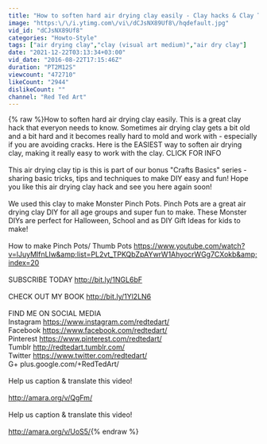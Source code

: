 ```yaml
---
title: "How to soften hard air drying clay easily - Clay hacks & Clay Tips  (Crafts Basics Series)"
image: "https:\/\/i.ytimg.com\/vi\/dCJsNX89Uf8\/hqdefault.jpg"
vid_id: "dCJsNX89Uf8"
categories: "Howto-Style"
tags: ["air drying clay","clay (visual art medium)","air dry clay"]
date: "2021-12-22T03:13:34+03:00"
vid_date: "2016-08-22T17:15:46Z"
duration: "PT2M12S"
viewcount: "472710"
likeCount: "2944"
dislikeCount: ""
channel: "Red Ted Art"
---
```

{% raw %}How to soften hard air drying clay easily. This is a great clay hack that everyon needs to know. Sometimes air drying clay gets a bit old and a bit hard and it becomes really hard to mold and work with - especially if you are avoiding cracks. Here is the EASIEST way to soften air drying clay, making it really easy to work with the clay. CLICK FOR INFO<br /><br />This air drying clay tip is this is part of our bonus &quot;Crafts Basics&quot; series - sharing basic tricks, tips and techniques to make DIY easy and fun! Hope you like this air drying clay hack and see you here again soon!<br /><br />We used this clay to make Monster Pinch Pots. Pinch Pots are a great air drying clay DIY for all age groups and super fun to make. These Monster DIYs are perfect for Halloween, School and as DIY Gift Ideas for kids to make!<br /><br />How to make Pinch Pots/ Thumb Pots <a rel="nofollow" target="blank" href="https://www.youtube.com/watch?v=lJuyMlfnLIw&amp;list=PL2vt_TPKQbZpAYwrW1AhyocrWGg7CXokb&amp;index=20">https://www.youtube.com/watch?v=lJuyMlfnLIw&amp;list=PL2vt_TPKQbZpAYwrW1AhyocrWGg7CXokb&amp;index=20</a><br /><br />SUBSCRIBE TODAY <a rel="nofollow" target="blank" href="http://bit.ly/1NGL6bF">http://bit.ly/1NGL6bF</a><br /><br />CHECK OUT MY BOOK <a rel="nofollow" target="blank" href="http://bit.ly/1Yl2LN6">http://bit.ly/1Yl2LN6</a><br /><br />FIND ME ON SOCIAL MEDIA<br />Instagram <a rel="nofollow" target="blank" href="https://www.instagram.com/redtedart/">https://www.instagram.com/redtedart/</a><br />Facebook <a rel="nofollow" target="blank" href="https://www.facebook.com/redtedart/">https://www.facebook.com/redtedart/</a><br />Pinterest <a rel="nofollow" target="blank" href="https://www.pinterest.com/redtedart/">https://www.pinterest.com/redtedart/</a><br />Tumblr <a rel="nofollow" target="blank" href="http://redtedart.tumblr.com/">http://redtedart.tumblr.com/</a><br />Twitter <a rel="nofollow" target="blank" href="https://www.twitter.com/redtedart/">https://www.twitter.com/redtedart/</a><br />G+ plus.google.com/+RedTedArt/<br /><br />Help us caption &amp; translate this video!<br /><br /><a rel="nofollow" target="blank" href="http://amara.org/v/QgFm/">http://amara.org/v/QgFm/</a><br /><br />Help us caption &amp; translate this video!<br /><br /><a rel="nofollow" target="blank" href="http://amara.org/v/UoS5/">http://amara.org/v/UoS5/</a>{% endraw %}
